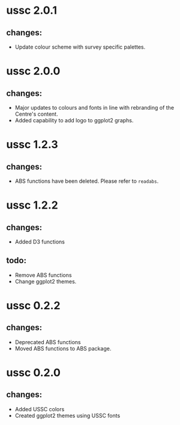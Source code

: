 # ussc 2.0.1
## changes:
* Update colour scheme with survey specific palettes.

# ussc 2.0.0
## changes:
* Major updates to colours and fonts in line with rebranding of the Centre's content.
* Added capability to add logo to ggplot2 graphs.

# ussc 1.2.3
## changes:
* ABS functions have been deleted. Please refer to `readabs`. 

# ussc 1.2.2
## changes:
* Added D3 functions
## todo:
* Remove ABS functions
* Change ggplot2 themes.


# ussc 0.2.2
## changes:
* Deprecated ABS functions
* Moved ABS functions to ABS package.

# ussc 0.2.0
## changes:
* Added USSC colors
* Created ggplot2 themes using USSC fonts



